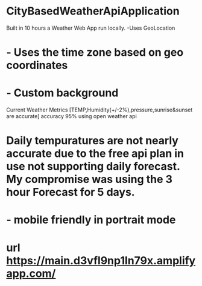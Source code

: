 # CityBasedWeatherApiApplication
Built in 10 hours a Weather Web App run locally. 
-Uses GeoLocation
#  - Uses the time zone based on geo coordinates
# - Custom background 
Current Weather Metrics [TEMP,Humidity(+/-2%),pressure,sunrise&sunset are accurate] accuracy 95% using open weather api
# Daily tempuratures are not nearly accurate due to the free api plan in use not supporting daily forecast. My compromise was using the 3 hour Forecast for 5 days.
# - mobile friendly in portrait mode

# url https://main.d3vfl9np1ln79x.amplifyapp.com/

#
